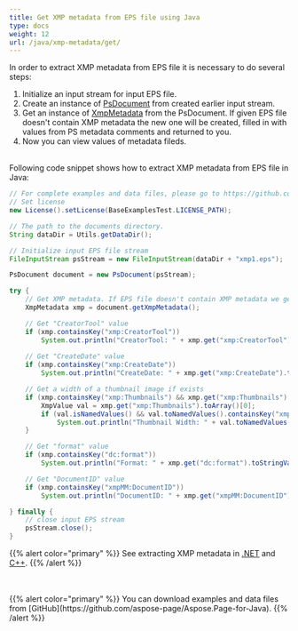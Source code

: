 ```yaml
---
title: Get XMP metadata from EPS file using Java
type: docs
weight: 12
url: /java/xmp-metadata/get/
---
```


<!--
{{% alert color="primary" %}} 

You can check the quality of Aspose.Page EPS to PDF conversion and view the results via free online <a nofollow href="https://products.aspose.app/page/conversion/eps-to-pdf">EPS to PDF Converter</a> {{% /alert %}}
-->

In order to extract XMP metadata from EPS file it is necessary to do several steps:
1. Initialize an input stream for input EPS file.
2. Create an instance of [PsDocument](https://apireference.aspose.com/page/java/com.aspose.eps/psdocument) from created earlier input stream.
3. Get an instance of [XmpMetadata](https://apireference.aspose.com/page/java/com.aspose.eps.xmp/xmpmetadata) from the PsDocument. If given EPS file doesn't contain XMP metadata the new one
will be created, filled in with values from PS metadata comments and returned to you.
4. Now you can view values of  metadata fileds.

<br>Following code snippet shows how to extract XMP metadata from EPS file in Java:
<br>
```Java
// For complete examples and data files, please go to https://github.com/aspose-page/Aspose.Page-for-Java    	
// Set license
new License().setLicense(BaseExamplesTest.LICENSE_PATH);

// The path to the documents directory.
String dataDir = Utils.getDataDir();

// Initialize input EPS file stream
FileInputStream psStream = new FileInputStream(dataDir + "xmp1.eps");

PsDocument document = new PsDocument(psStream);

try {
    // Get XMP metadata. If EPS file doesn't contain XMP metadata we get new one filled with values from PS metadata comments (%%Creator, %%CreateDate, %%Title etc)
    XmpMetadata xmp = document.getXmpMetadata();

    // Get "CreatorTool" value
    if (xmp.containsKey("xmp:CreatorTool"))
        System.out.println("CreatorTool: " + xmp.get("xmp:CreatorTool").toStringValue());
    
    // Get "CreateDate" value
    if (xmp.containsKey("xmp:CreateDate"))
        System.out.println("CreateDate: " + xmp.get("xmp:CreateDate").toStringValue());

    // Get a width of a thumbnail image if exists
    if (xmp.containsKey("xmp:Thumbnails") && xmp.get("xmp:Thumbnails").isArray()) {
        XmpValue val = xmp.get("xmp:Thumbnails").toArray()[0];
        if (val.isNamedValues() && val.toNamedValues().containsKey("xmpGImg:width"))
            System.out.println("Thumbnail Width: " + val.toNamedValues().get("xmpGImg:width").toInteger());
    }

    // Get "format" value
    if (xmp.containsKey("dc:format"))
        System.out.println("Format: " + xmp.get("dc:format").toStringValue());

    // Get "DocumentID" value
    if (xmp.containsKey("xmpMM:DocumentID"))
        System.out.println("DocumentID: " + xmp.get("xmpMM:DocumentID").toStringValue());

} finally {
    // close input EPS stream
	psStream.close();
}
```
{{% alert color="primary" %}}
See extracting XMP metadata in [.NET](/page/net/xmp-metadata/get/) and [C++](/page/cpp/xmp-metadata/get/).
{{% /alert %}}

<!--
{{% alert color="primary" %}}
Evaluate EPS to PDF conversion online on our <a nofollow href="https://products.aspose.app/page/conversion/eps-to-pdf">EPS to PDF Converter</a>. You can convert several EPS files to PDF at once and dowload results in a few seconds.
 {{% /alert %}}
-->
<br>
<br>
{{% alert color="primary" %}}
You can download examples and data files from [GitHub](https://github.com/aspose-page/Aspose.Page-for-Java). {{% /alert %}}